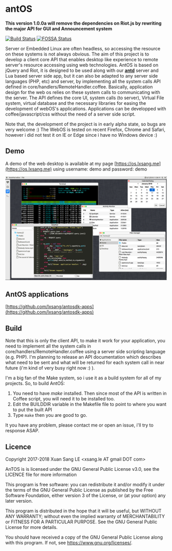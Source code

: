 # antOS

**This version 1.0.0a will remove the dependencies on Riot.js by rewriting the major API for GUI and Announcement system**

[![Build Status](https://travis-ci.org/lxsang/antos.svg?branch=master)](https://travis-ci.org/lxsang/antos)
[![FOSSA Status](https://app.fossa.io/api/projects/git%2Bgithub.com%2Flxsang%2Fantos.svg?type=shield)](https://app.fossa.io/projects/git%2Bgithub.com%2Flxsang%2Fantos?ref=badge_shield)

Server or Embedded Linux are often headless, so accessing the resource on these systems is not always obvious. The aim of this project is to develop a client core API that enables desktop like experience to remote server's resource accessing using web technologies. AntOS is based on jQuery and Riot, it is designed to be used along with our [**antd**](https://github.com/lxsang/ant-http) server and Lua based server side app, but it can also be adapted to any server side languages (PHP, etc) and server, by implementing all the system calls API defined in core/handlers/RemoteHandler.coffee. Basically, application design for the web os relies on these system calls to communicating with the server.  The API defines the core UI, system calls (to server), Virtual File system, virtual database and the necessary libraries for easing the development of webOS's applications. Applications can be developped with coffee/javascript/css without the need of a server side script.

Note that, the development of the project is in early alpha state, so bugs are very welcome :)
The WebOS is tested on recent Firefox, Chrome and Safari, however i did not test it on IE or Edge since i have no Windows device :)

## Demo
A demo of the web desktop is available at my page  [https://os.lxsang.me](https://os.lxsang.me) using username: demo and password: demo

![Screenshot](screenshot.png "Screenshot")

## AntOS applications
[https://github.com/lxsang/antosdk-apps](https://github.com/lxsang/antosdk-apps)
 
## Build

Note that this is only the client API, to make it work for your application, you need to implement all the system calls in core/handlers/RemoteHandler.coffee using a server side scripting language (e.g. PHP). I'm planning to release an API documentation which describes what need to be sent and what will be returned for each system call in near future (i'm kind of very busy right now :) ).

I'm a big fan of the Make system, so i use it as a build system for all of my projects. So, to build AntOS:
1. You need to have *make* installed. Then since most of the API is written in Coffee script, you will need it to be installed too.
2. Edit the BUILDDIR variable in the Makefile file to point to where you want to put the built API
3. Type `make` then you are good to go.

It you have any problem, please contact me or open an issue, i'll try to response ASAP.

## Licence

Copyright 2017-2018 Xuan Sang LE <xsang.le AT gmail DOT com>

AnTOS is is licensed under the GNU General Public License v3.0, see the LICENCE file for more information

 This program is free software: you can redistribute it and/or modify
    it under the terms of the GNU General Public License as published by
    the Free Software Foundation, either version 3 of the License, or
    (at your option) any later version.

   This program is distributed in the hope that it will be useful,
    but WITHOUT ANY WARRANTY; without even the implied warranty of
    MERCHANTABILITY or FITNESS FOR A PARTICULAR PURPOSE.  See the
    GNU General Public License for more details.

   You should have received a copy of the GNU General Public License
    along with this program.  If not, see <https://www.gnu.org/licenses/>.

